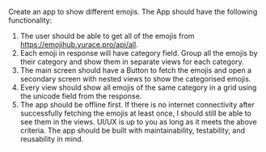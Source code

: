 Create an app to show different emojis. The App should have the following
   functionality:
   1. The user should be able to get all of the emojis from
   https://emojihub.yurace.pro/api/all.
   2. Each emoji in response will have category field. Group all the emojis by
   their category and show them in separate views for each category.
   3. The main screen should have a Button to fetch the emojis and open a
   secondary screen with nested views to show the categorised emojis.
   4. Every view should show all emojis of the same category in a grid using the
   unicode field from the response.
   5. The app should be offline first. If there is no internet connectivity after
   successfully fetching the emojis at least once, I should still be able to see
   them in the views.
   UI/UX is up to you as long as it meets the above criteria. The app should be
   built with maintainability, testability, and reusability in mind.
